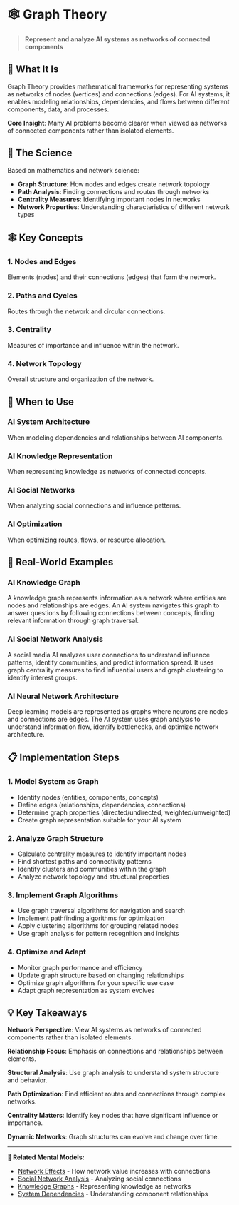 # 🕸️ Graph Theory

> **Represent and analyze AI systems as networks of connected components**

## 🎯 **What It Is**

Graph Theory provides mathematical frameworks for representing systems as networks of nodes (vertices) and connections (edges). For AI systems, it enables modeling relationships, dependencies, and flows between different components, data, and processes.

**Core Insight**: Many AI problems become clearer when viewed as networks of connected components rather than isolated elements.

## 🧠 **The Science**

Based on mathematics and network science:

- **Graph Structure**: How nodes and edges create network topology
- **Path Analysis**: Finding connections and routes through networks
- **Centrality Measures**: Identifying important nodes in networks
- **Network Properties**: Understanding characteristics of different network types

## 🕸️ **Key Concepts**

### **1. Nodes and Edges**
Elements (nodes) and their connections (edges) that form the network.

### **2. Paths and Cycles**
Routes through the network and circular connections.

### **3. Centrality**
Measures of importance and influence within the network.

### **4. Network Topology**
Overall structure and organization of the network.

## 🎯 **When to Use**

### **AI System Architecture**
When modeling dependencies and relationships between AI components.

### **AI Knowledge Representation**
When representing knowledge as networks of connected concepts.

### **AI Social Networks**
When analyzing social connections and influence patterns.

### **AI Optimization**
When optimizing routes, flows, or resource allocation.

## 🚀 **Real-World Examples**

### **AI Knowledge Graph**
A knowledge graph represents information as a network where entities are nodes and relationships are edges. An AI system navigates this graph to answer questions by following connections between concepts, finding relevant information through graph traversal.

### **AI Social Network Analysis**
A social media AI analyzes user connections to understand influence patterns, identify communities, and predict information spread. It uses graph centrality measures to find influential users and graph clustering to identify interest groups.

### **AI Neural Network Architecture**
Deep learning models are represented as graphs where neurons are nodes and connections are edges. The AI system uses graph analysis to understand information flow, identify bottlenecks, and optimize network architecture.

## 📋 **Implementation Steps**

### **1. Model System as Graph**
- Identify nodes (entities, components, concepts)
- Define edges (relationships, dependencies, connections)
- Determine graph properties (directed/undirected, weighted/unweighted)
- Create graph representation suitable for your AI system

### **2. Analyze Graph Structure**
- Calculate centrality measures to identify important nodes
- Find shortest paths and connectivity patterns
- Identify clusters and communities within the graph
- Analyze network topology and structural properties

### **3. Implement Graph Algorithms**
- Use graph traversal algorithms for navigation and search
- Implement pathfinding algorithms for optimization
- Apply clustering algorithms for grouping related nodes
- Use graph analysis for pattern recognition and insights

### **4. Optimize and Adapt**
- Monitor graph performance and efficiency
- Update graph structure based on changing relationships
- Optimize graph algorithms for your specific use case
- Adapt graph representation as system evolves

## 💡 **Key Takeaways**

**Network Perspective**: View AI systems as networks of connected components rather than isolated elements.

**Relationship Focus**: Emphasis on connections and relationships between elements.

**Structural Analysis**: Use graph analysis to understand system structure and behavior.

**Path Optimization**: Find efficient routes and connections through complex networks.

**Centrality Matters**: Identify key nodes that have significant influence or importance.

**Dynamic Networks**: Graph structures can evolve and change over time.

---

**🔗 Related Mental Models:**
- [Network Effects](./network-effects.md) - How network value increases with connections
- [Social Network Analysis](./social-network-analysis.md) - Analyzing social connections
- [Knowledge Graphs](./knowledge-graphs.md) - Representing knowledge as networks
- [System Dependencies](./system-dependencies.md) - Understanding component relationships
